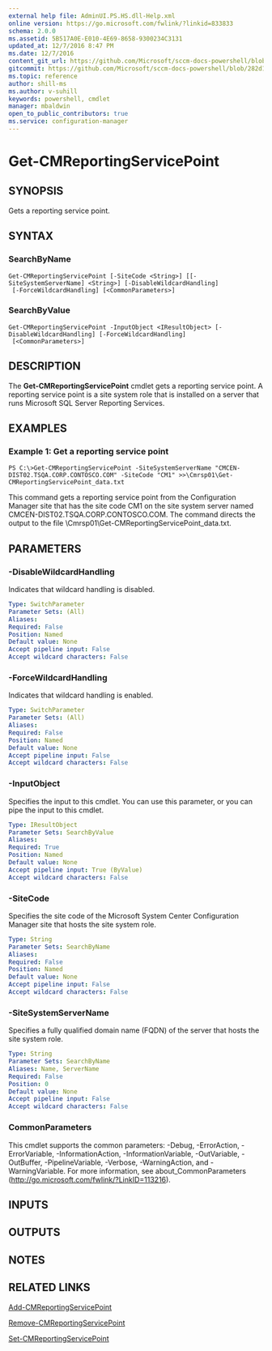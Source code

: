 ```yaml
---
external help file: AdminUI.PS.HS.dll-Help.xml
online version: https://go.microsoft.com/fwlink/?linkid=833833
schema: 2.0.0
ms.assetid: 5B517A0E-E010-4E69-8658-9300234C3131
updated_at: 12/7/2016 8:47 PM
ms.date: 12/7/2016
content_git_url: https://github.com/Microsoft/sccm-docs-powershell/blob/live/sccm-cmdlets/ConfigurationManager/vlatest/Get-CMReportingServicePoint.md
gitcommit: https://github.com/Microsoft/sccm-docs-powershell/blob/282d10ca7ed3ddf1432b06182fee46c9e52563a4/sccm-cmdlets/ConfigurationManager/vlatest/Get-CMReportingServicePoint.md
ms.topic: reference
author: shill-ms
ms.author: v-suhill
keywords: powershell, cmdlet
manager: mbaldwin
open_to_public_contributors: true
ms.service: configuration-manager
---
```


# Get-CMReportingServicePoint

## SYNOPSIS
Gets a reporting service point.

## SYNTAX

### SearchByName
```
Get-CMReportingServicePoint [-SiteCode <String>] [[-SiteSystemServerName] <String>] [-DisableWildcardHandling]
 [-ForceWildcardHandling] [<CommonParameters>]
```

### SearchByValue
```
Get-CMReportingServicePoint -InputObject <IResultObject> [-DisableWildcardHandling] [-ForceWildcardHandling]
 [<CommonParameters>]
```

## DESCRIPTION
The **Get-CMReportingServicePoint** cmdlet gets a reporting service point.
A reporting service point is a site system role that is installed on a server that runs Microsoft SQL Server Reporting Services.

## EXAMPLES

### Example 1: Get a reporting service point
```
PS C:\>Get-CMReportingServicePoint -SiteSystemServerName "CMCEN-DIST02.TSQA.CORP.CONTOSCO.COM" -SiteCode "CM1" >>\Cmrsp01\Get-CMReportingServicePoint_data.txt
```

This command gets a reporting service point from the Configuration Manager site that has the site code CM1 on the site system server named CMCEN-DIST02.TSQA.CORP.CONTOSCO.COM.
The command directs the output to the file \Cmrsp01\Get-CMReportingServicePoint_data.txt.

## PARAMETERS

### -DisableWildcardHandling
Indicates that wildcard handling is disabled.

```yaml
Type: SwitchParameter
Parameter Sets: (All)
Aliases: 
Required: False
Position: Named
Default value: None
Accept pipeline input: False
Accept wildcard characters: False
```

### -ForceWildcardHandling
Indicates that wildcard handling is enabled.

```yaml
Type: SwitchParameter
Parameter Sets: (All)
Aliases: 
Required: False
Position: Named
Default value: None
Accept pipeline input: False
Accept wildcard characters: False
```

### -InputObject
Specifies the input to this cmdlet. 
You can use this parameter, or you can pipe the input to this cmdlet. 

```yaml
Type: IResultObject
Parameter Sets: SearchByValue
Aliases: 
Required: True
Position: Named
Default value: None
Accept pipeline input: True (ByValue)
Accept wildcard characters: False
```

### -SiteCode
Specifies the site code of the Microsoft System Center Configuration Manager site that hosts the site system role.

```yaml
Type: String
Parameter Sets: SearchByName
Aliases: 
Required: False
Position: Named
Default value: None
Accept pipeline input: False
Accept wildcard characters: False
```

### -SiteSystemServerName
Specifies a fully qualified domain name (FQDN) of the server that hosts the site system role.

```yaml
Type: String
Parameter Sets: SearchByName
Aliases: Name, ServerName
Required: False
Position: 0
Default value: None
Accept pipeline input: False
Accept wildcard characters: False
```

### CommonParameters
This cmdlet supports the common parameters: -Debug, -ErrorAction, -ErrorVariable, -InformationAction, -InformationVariable, -OutVariable, -OutBuffer, -PipelineVariable, -Verbose, -WarningAction, and -WarningVariable. For more information, see about_CommonParameters (http://go.microsoft.com/fwlink/?LinkID=113216).

## INPUTS

## OUTPUTS

## NOTES

## RELATED LINKS

[Add-CMReportingServicePoint](xref:ConfigurationManager/vlatest/Add-CMReportingServicePoint.md)

[Remove-CMReportingServicePoint](xref:ConfigurationManager/vlatest/Remove-CMReportingServicePoint.md)

[Set-CMReportingServicePoint](xref:ConfigurationManager/vlatest/Set-CMReportingServicePoint.md)


